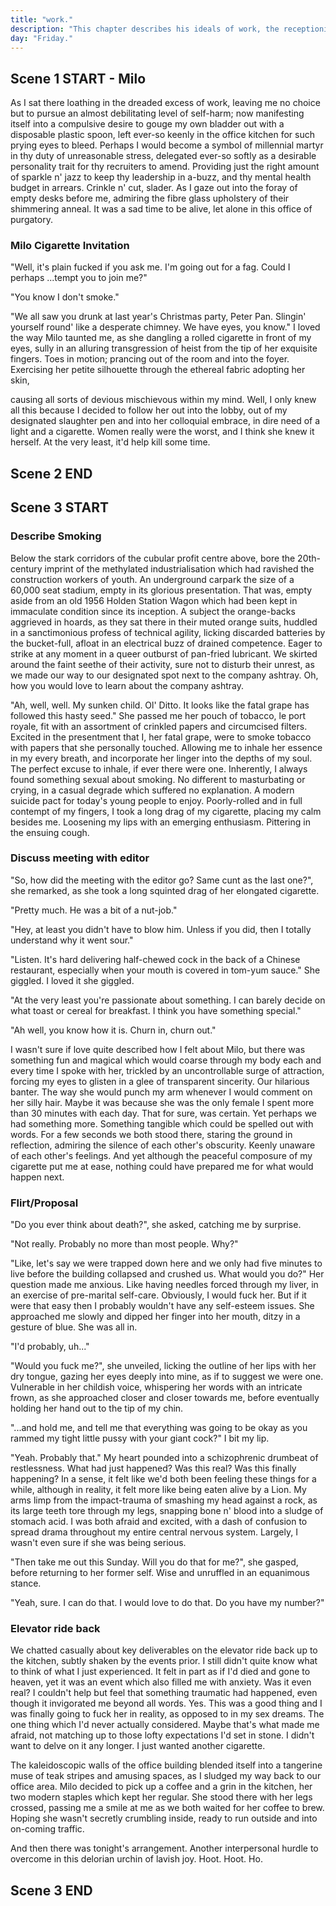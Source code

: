 ```yaml
---
title: "work."
description: "This chapter describes his ideals of work, the receptionist, his workplace, his job, his love for Milo, date with Milo."
day: "Friday."
---
```


## Scene 1 START - Milo
<!--
### Work Introduction

In work we trust. A plutocratic orgy of totalitarian devastation. The week's solution to the rampant "black" problem. Mornin' coffee. Mornin' grain. Mornin' wank. Margarine's tainted folly of hardened bliss, as you attempt to pry the vogue from your eyes with a pompadour pickaxe at 5:20am in the moonlight. Diabolical in the mud which seeps from your gums n' fizzles into the heart of your Special-K, programming Lucifer's spurious twiddle into an undying commitment of well-behaved utility. Shuckle up, bucko. It's time to cradle the flair.

### Touch Upon Editor Meeting

Following this morning's disastrous ousting with the editor, I was truly in no mood to sort paper, snort chaffer, nor entertain the upper soiree with my two-time tap-plastic beat. What I truly wanted was a gun and a live-animal to contest with; an outlet to express my debilitating sorrow, as I empty an entire magazine of 5.56 mm hollow point rounds into the mouth of a docile creature. Preferably, in front of its own fawn.

"Fuckin' Alakazam!" The hostess would then announce me Big Akimbo™ in honorary procession, as I stand there victorious in an uncompromising vision of success against the hardened tyranny of moral expectation. Its shrapnel-imbued carcass, to be chewed and held by its hobble ears, and then compressed and violently ripped apart in a slobbering gob of ravioli slosh. The coursing blood from its flimsy corpse, gushing and staining the taffy white-righteous chastity of my teeth. As I awkwardly grin into the sun to be captured in photographic memorium for future generations to inspire.

### Stuck Outside

Standing outside the office, I couldn't help but stare at the foreboding glass doors barring me from performing today's financial execution. With my work pass misplaced, I had no choice other than to remain completely oblivious to the emulsified stench of pork and chive which emanated from the erratic ruffle of my coat to the dismay of the staff adjacent, also loitering the car park for the very same reasons of casualty. Perhaps it'd fallen into the hands of a sultry Mr. Ming, pawning it as a barbaric relic of Western civilisation in hopes of banishing the outer-reaches of thy round-eyed vermin. Although truth be told, I never quite knew where my pass was in any given moment. It was as if it were in a constant state of flux. Lying dormant on my kitchen bench one moment, not a trace of it to be found the next. And yet, in spite of the odds, it would always somehow reveal itself in the aftermath of the crisis, just when it was no longer required.

Dazed and confused in the acidic gargle of my famished wren, I had no choice other than to consult the pea-sized grain of rationality subsiding within the disjointed hernia I recognised as my brain; that golden nugget of buxom ghee, lest consumed by the creeping anxiety of truancy now confiscating my ability to think. Was it in my best interest to force my way through the front doors in a sheer act of terrorism; an ode towards my fanatic devotion for hardline Capitalist production? Where were the freely-available messenger pigeons at this time of day, needlessly vain in their help of statement during these dreary times of counsel? Perhaps the reasonable thing to do was to call my boss, and pretend as if I'd caught some sort of medieval disease which prevented me from understanding the core fundamentals of Excel. Ah, yes. A fine day's work is never quite truly over, as we collectively embrace the dibble-dabble affair that conspires to dribble us in the nonsensical pleasure of well-organised crime, lesser to the pagan beliefs you uphold as gospel upon God's almighty vision of care. Featuring your absolute best face in a mechanical duet of outstanding perfection, mired upon a palette of plastic purple laminate in an air-tight vacuum of ever-lasting beauty, to be suitably moulded into tiny matchsticks for your cunning mouth to align. "Half a matchstick a day keeps ol' Maggie Jane away from clootching ye ol' heart monitor!", murmurs a fading voice in the back of my mind, somewhat delirious in the poorly-received intention seeping from my skull.

### Milo Introduction

"I'm guessing you forgot your pass again," approaches a pathless voice from the wide-open carpark fronting the technological fortress of torture and caress. Judging by the snark prelude that emanated from the tainted wisp within her words, there was no doubt in my mind it was Milo; the principal subject of my internet search history. Our goddess of whim. And although I stood there with the face of a rock, I truly wanted nothing more than to grab her astringent curls and fuck her senseless upon the rough surface of the crumbling asphalt below, until the cataracts in her eyes bled a fantastic green and her body whimpered into a pleasant glow of rainforest meets seaside.

"I guess I have indeed," quavered the anxious approximation of my mouth, as I stood there entirely enamoured with her presence. The thick drape of her body. The luna fascination of her shrill twirls. Tribute to the pierce duplicitous nature of her Armenian eyes, ready to lure, attract and quander at any given moment. Just as my heart desired. Her figure was as slender and as elusive as the strands of time itself, emancipated in a deformed stock of cigarette ash and compact opulence; shroud within the ripped veil of a velvet rouge dress, only for my imagination to see. She was everything my mind envisioned, and impossibly more. A treat of magnificience upon a coarse bounty of decaying sexuality, deliberating sin amongst a honey-drenched touch of fine silk lace; designed to twist and churn the senses into a debauchery of tautologically impossible shapes, and unforgiving sentences. She was everyone's casual fuck at an under-funded rehab clinic; cum dripping thin within a shower of condemning misery, as she scraped her bare body with the teal coral sponge her rapist had once forced upon her. Another arduous topic to discuss with my therapist, who most certainly would have disapproved of the past 3 minutes 23 seconds of my verbal existence. I mean, what would a lemon-suckling boomer even know about romance anyway, aside from the toilsome effects of Earl Grey tea on the libido following sunrise?

Certainly, my therapist insisted that it was unhealthy to romanticise mental illness, although I simply couldn't help but explore the unfetted depths of my enthralled mind, as I dragged myself back into the safety of my own depravity. Mesmerised within the vogue which kept my smile unhinged, and my foxtrot at ease. Perhaps I was attracted to the infinite possibility of her character; the insatiable anonymity of her malfunctioning wire, spilling its charge onto my soul in a nimble display of vile charity. Like a never-ending tide of pacifying glue, stitching my perception with the cognitive duress of a trussed pig. One minute she would be astonished in a raptuous ecstasy of envious merriment, only to be found soon thereafter, locked within the damp confines of a staircase cupboard; wrists slashed nine upon a transdermal infusion of cheap mascara and yearning debt, quivering violent to the melancholic chamber of Johnnie Walker's stricken grief. Evidently, my indignant marquess of fractured leisure appeared to be in a manic today, which is probably why she'd inadvertently decided to kiss me on the cheek before flouncing into the lobby, and disappearing entirely into the sunken infamy that was daily work life. Leaving my body to the infatuated heave of my own quantum exhilaration; boundlessly afraid of what my mind could do with only a fraction of her attention. The fantasy I'd adored was becoming dangerously real, and I knew not how to handle the gorge in my relent.

## Scene 1 END

####

## Scene 2 START

### Describe Building

Through the bright cellophane interiors of the refurbished lobby and into the preliminary trust of the mind, laid what was known as the Machine of Profit™. A delectable prophecy which bore the deceased flesh of a prominent entrepreneur, ravaged and annihilated in a cautry blunder of mangled copper and synthetic cortisol. It existed as the life and blood of the Accord™, which all employees were expected to memorise and hold in the highest regard. Through prayer and worship, the ancient artifact existed to provide purpose to its subjects, communicating its intent via the extensive network of viridian tubes which ran through the hollow walls of the building. Unapologetically abrasive in its prodigal delegation. JUMP. NOW. DOWN. DOWN. DOWN. And in a swift hive-mind of unconcerning urgency, thousands of helpless bodies plunged from their desk-side windows and onto the carpark below, haplessly captivated in a cacophony of demonic screaming and inaudible plight. Apparently, it thought little of the very humans it consigned.

### Describe Receptionist

Then at the end of the lobby, calculated in an entwined ensemble of endless elevator-music from the extracted bellows of the beast below, revealed an impressive assortment of exotic Peruvian vines, latching themselves exquisite to form the company's logo in vivid three-dimensional form. And on an isolated desk ahead, behind a custom taupe fringe of illegally-sourced rosewood, unveiled the implicate declaration of the receptionist. A messy ball of anxious wool and tangled cat-hair, perpetually stunned in the bright pink, yellow and orange knitted jumpers she praised all over her voluptuous body. She was a small personality trapped behind the over-sized smile of a frenzied coroner, equipped with the false bravado of a self-conscious fire-breathing igloo. It was an uncomfortable trait she disguised within the empty confines of the desecrated tubs of ice-cream littered inconspicuous under the humiliation of her vestal bed, without even a trace of dairy to harm even the most sensitive of lactose-intolerant cells, in what appeared to be a nightly ritual of unconsecrated decimation. Thankfully, I also wanted to fuck her too. As I stood there with my inconsummate hands, keen to grab at the unholy sight of her angel wings, thunderously protruding from the plump crest of her uncasual figure. Biting into what I'll now describe as an inch-thick layer of cum-inducing cellulite; tartare in the scream of a repressed whore, with an ever most graceful dash of slut to louse. Although it was also a course of action which would blur into almost every woman I would ever encounter, with the exception of my mother whom I largely wanted to kill.

"Good morning!", I blast at her face. Burst in a tangent of Viagra, as I tried my best to sound like an all-inclusive trip to the Bahamas.

"You know it's not morning, right?" Well, I suppose it wasn't as bad as it could have been. No shame in being the quirky Asian wall-flower, aloof in my nonchalant intricacies and non-ironic love for turn-based RPGs. Perhaps my insistent awkwardness would eventually lead to a romantic soirée with thy lovely receptionist, involving a police-cautioned night of uninspired sex and late-night television. Certainly, I didn't think of myself as something to be desired, nor denied. Perhaps it was an extension of the self-hate that I felt for my own life as part of the unfortunate paradox of the Westernised Asian Male. Too traumatised to fuck its own kind, yet too unaccepting of the watered-down pool of white women whom brushed us like a torn garment at a flea-sale. Although perhaps I simply didn't care, what with my infinite virtual fantasy-land of cum and gore which promised to shower me in a soiled heap of used panties and latex swimsuits whenever I pleased; a delicate ruse which kept me from crying alone, almost none the time.

### Orange back, Blue back

"Oh right," remarked the avid pervert towards thy indecently pallid receptionist; tattered in an unconvincing smirk of giddy insolence, as I licked my lips feverously at the sight of raw chicken. Witness to my two opposable thumbs, now springing spastic from their sockets in a jovial haste of pittered discretion. Arguably, beginning a new chapter within our lives, where we would absolutely never speak to each other again. How lovely, I thought to myself, as I brushed my way through the corduroy corridor of the aforementioned lobby and into the vulgar outline of the office kitchen.

The beloved kitchen was a primal 70s' decor filled to the brim with unwashed tupperware and #1 dad mugs, complemented only by the sickly yellow synthesis oozing from the congregation of fake Tulips situated to the north of the perimeter. As the polychlorinated flowers released their varnished smells into the decrepit pit of the grimy kitchen floor below, second only to the potent mustard gas fumes which plumed from the stale epoxy seal of the open fridge door. A truly terrifying combination for both human and rodent alike, as the surrounding contamination continued to coalesce under the satanic weight of its own agony.

Ultimately, the indoor kitchen was little more than an industrial institution, intended to provide just enough grim to prevent the magic of creativity from harming the pulchritudinous tastebuds of the old white executives these halls had haunted for far too long. "Chewin' white bread n' slammin' vita-pills. A haughty necessity of the uttermost importance, " as was described in a recent board meeting of heart monitors and Eldridge naval ties. It seemed that the casualty of youth was upon us.

Although midday had seemingly sauntered into its post-lunch lull, the tension within the room had become seemingly joust. A push. A jostle. Then in a senseless fit of rage, I observe a man glass a co-worker with a bottle of kombucha; his swank body thrown against the flickering malfunction of a faulty snack machine, only to be choked with the remaining shards of scoby-infused glass being forced down his throat with a fist n' a pull. The aggressor then proceeds to shank his victim's flailing corpse with the vice of a jigsaw grip, puncturing his vital organs in a quelch of splattered blood. His requisite arteries, now snapped in two. Culminating in thrice. Delure. Terrified from the resulting mayhem, it became clear that what I'd just witnessed was in fact a heated interaction between the two predominant factions playing God within these walls. Dripping morose upon an uncanny refuge of crimson polish, now splayed against the carpet for which there was no prayer. According to the Accord™, you were either an orange-back or a blue-back. A bottom-feeder or a cut-throat liar. I suppose I'll attempt to explain the rest.

The orange-backs maintained the Machine of Profit™. They were hardened loyalists with an obsessive personality; fanatic in their pursuit for operational perfection. Precise in both name and practice, they decisively documented, studied and lauded over every single aspect of the Machine of Profit™. Understood to be thrifty scavengers with a gifted sense of time, they could survive for weeks on end with but the tepid moisture of their commitment to the grind. An introverted cog of divine certification and befuddled self-esteem, the orange-backs were considered the ultimate servants to the establishment; vaticinal in their ability to optimise even the most complex of algorithms. Lead by a pale autistic child whom bore tiny keyboards for fingers, the Son of Machine™ went as far as to have his frail body fused into the Machine of Profit™ itself, in order the become truly dependent upon it's operation for his survival.

The blue-backs on the other hand were the very source of the Machine of Profit™ itself; privileged emissaries whom kept its precious profits flowing in a ritual sacrifice known as the Accordance™. Knighted the Carriers of Profit™ in both title and religion, two blue-backs were to be chosen from the chantry by the High Priest of Profit™ at the precise dawn of every hour, to have their naked bodies fed into the scorching furnace of the machine. As their toes and limbs were mashed and bled into a chenille collagen of viscous halcyon, to be stamped and compressed into the company credits its subjects accepted as gospel; carelessly proliferating margin into the ever-growing stream of company profit, second only to the machine's ever glowing aura of revenue and surfeit. Their sacrifice was seen as a beautiful death in the eyes of the communion, as well as their sole responsibility in the grand scheme of surplus; their cheer awash with the twady vigour which kept their faces in deep attention with the profit which made them whole.

Yet in spite of their integral necessity as a whole, both the blue-backs and the orange-backs despised each other with a passion which divided the office into a celebration of denigrated hatred. They alone believed that only they could bring greatness to the machine; hindered only by the actions of their opposing brethren. Much like an unruly adhesive of fire and ice, attempting to dislocate the very oxygen sustaining its complex existence. Although, perhaps the cancellation was by design; a competitive farce which extended all purpose beyond its original conception, allowing the machine to remain intact within the resplendence of its perceived glory, while the world around it faded into an unlit conflict of tenebrous veneration. Only the Machine of Profit™ knew.

Admittedly, I thought the whole thing was a bit of a farce. Why anyone would ever concern themselves with the politics of Christ was well-beyond my intuition for even showing up to work at all. With the divine authority vested in me, all I truly wanted was to retain my position as a primordial sloucher beneath the anachronistic wings of bureaucracy; a leech upon the system to be powdered in casein and stashed away come tax time. Neither useful, nor indispensable. A mere conscious reminder of the limitless potential my seniors ever-so desperately sought; though not quite so radically proven beyond the sarcasm which flowed from my words and in around the hermeneutic hum of the cheerless water cooler. Not that anyone could be bothered counting the somewhat missing pieces of paper I never intended to push. That would require a level of transparency nominally above the far-reaching incompetency of middle-management.

### Describe Desk

Truculently caught in the fluorescent blindness of the ceiling lights above, I squandered my step towards the refraction of the sun as it beamed its warm hues onto the cluttered mess of my desk; a welcome touch upon the hundreds of unanswered emails lurking grovel within my mailbox. Truth be told that warmth was a considerable commodity in this office. Forever displaced by the orange-back's desire to be thawed into a flawless image of its own cognitive certainty, in conflict with the blue-back's inherent misandry for molten absolution. Pushing aside a folder of printed pamphlets into the bin beside my desk, I sat patiently in the coveted arch of my chair; staring blankly at the miniaturised clock in the bottom right-hand corner of my computer screen. Just about ready to get right back up n' head home for the day.

### Milo Conversation

"Hey, did you hear about the updated deadlines? I swear, they change daily," remarked Milo. Dispassionate at the seams in an untied flurry of sex-hair and dorky conversation.

"I have no idea," I respond. Intense in my desire to remove myself from the magnet of her presence. As much as I wanted to shove my hands into the seams of her lovely dress and invent a new kind of dignity, she was yet another painful distraction from the thousands of clammy decisions grappling with my brain; somewhat leaving me in a superfluous state of ceaseless 9-to-5 employment. Sour with lament. The delegation had broke. Pour the brandy onto thy holy castle and deliver thy swine from thy depths of swell. Oh, ever-so swellish indeed. I was man born to win; to gather n' disperse in complete declaration of the resent which I commanded like a Turkish hellfire from the wrath of the Dardanelles.
-->

As I sat there loathing in the dreaded excess of work, leaving me no choice but to pursue an almost debilitating level of self-harm; now manifesting itself into a compulsive desire to gouge my own bladder out with a disposable plastic spoon, left ever-so keenly in the office kitchen for such prying eyes to bleed. Perhaps I would become a symbol of millennial martyr in thy duty of unreasonable stress, delegated ever-so softly as a desirable personality trait for thy recruiters to amend. Providing just the right amount of sparkle n' jazz to keep thy leadership in a-buzz, and thy mental health budget in arrears. Crinkle n' cut, slader. As I gaze out into the foray of empty desks before me, admiring the fibre glass upholstery of their shimmering anneal. It was a sad time to be alive, let alone in this office of purgatory.

### Milo Cigarette Invitation

"Well, it's plain fucked if you ask me. I'm going out for a fag. Could I perhaps ...tempt you to join me?"

"You know I don't smoke."

"We all saw you drunk at last year's Christmas party, Peter Pan. Slingin' yourself round' like a desperate chimney. We have eyes, you know." I loved the way Milo taunted me, as she dangling a rolled cigarette in front of my eyes, sully in an alluring transgression of heist from the tip of her exquisite fingers. Toes in motion; prancing out of the room and into the foyer. Exercising her petite silhouette through the ethereal fabric adopting her skin,

 causing all sorts of devious mischievous within my mind. Well, I only knew all this because I decided to follow her out into the lobby, out of my designated slaughter pen and into her colloquial embrace, in dire need of a light and a cigarette. Women really were the worst, and I think she knew it herself. At the very least, it'd help kill some time.

## Scene 2 END

####

## Scene 3 START

###  Describe Smoking

Below the stark corridors of the cubular profit centre above, bore the 20th-century imprint of the methylated industrialisation which had ravished the construction workers of youth. An underground carpark the size of a 60,000 seat stadium, empty in its glorious presentation. That was, empty aside from an old 1956 Holden Station Wagon which had been kept in immaculate condition since its inception. A subject the orange-backs aggrieved in hoards, as they sat there in their muted orange suits, huddled in a sanctimonious profess of technical agility, licking discarded batteries by the bucket-full, afloat in an electrical buzz of drained competence. Eager to strike at any moment in a queer outburst of pan-fried lubricant. We skirted around the faint seethe of their activity, sure not to disturb their unrest, as we made our way to our designated spot next to the company ashtray. Oh, how you would love to learn about the company ashtray.

"Ah, well, well. My sunken child. Ol' Ditto. It looks like the fatal grape has followed this hasty seed." She passed me her pouch of tobacco, le port royale, fit with an assortment of crinkled papers and circumcised filters. Excited in the presentment that I, her fatal grape, were to smoke tobacco with papers that she personally touched. Allowing me to inhale her essence in my every breath, and incorporate her linger into the depths of my soul. The perfect excuse to inhale, if ever there were one. Inherently, I always found something sexual about smoking. No different to masturbating or crying, in a casual degrade which suffered no explanation. A modern suicide pact for today's young people to enjoy. Poorly-rolled and in full contempt of my fingers, I took a long drag of my cigarette, placing my calm besides me. Loosening my lips with an emerging enthusiasm. Pittering in the ensuing cough.

### Discuss meeting with editor

"So, how did the meeting with the editor go? Same cunt as the last one?", she remarked, as she took a long squinted drag of her elongated cigarette.

"Pretty much. He was a bit of a nut-job."

"Hey, at least you didn't have to blow him. Unless if you did, then I totally understand why it went sour."

"Listen. It's hard delivering half-chewed cock in the back of a Chinese restaurant, especially when your mouth is covered in tom-yum sauce." She giggled. I loved it she giggled.

"At the very least you're passionate about something. I can barely decide on what toast or cereal for breakfast. I think you have something special."

"Ah well, you know how it is. Churn in, churn out."

I wasn't sure if love quite described how I felt about Milo, but there was something fun and magical which would coarse through my body each and every time I spoke with her, trickled by an uncontrollable surge of attraction, forcing my eyes to glisten in a glee of transparent sincerity. Our hilarious banter. The way she would punch my arm whenever I would comment on her silly hair. Maybe it was because she was the only female I spent more than 30 minutes with each day. That for sure, was certain. Yet perhaps we had something more. Something tangible which could be spelled out with words. For a few seconds we both stood there, staring the ground in reflection, admiring the silence of each other's obscurity. Keenly unaware of each other's feelings. And yet although the peaceful composure of my cigarette put me at ease, nothing could have prepared me for what would happen next.

### Flirt/Proposal

"Do you ever think about death?", she asked, catching me by surprise.

"Not really. Probably no more than most people. Why?"

"Like, let's say we were trapped down here and we only had five minutes to live before the building collapsed and crushed us. What would you do?" Her question made me anxious. Like having needles forced through my liver, in an exercise of pre-marital self-care. Obviously, I would fuck her. But if it were that easy then I probably wouldn't have any self-esteem issues. She approached me slowly and dipped her finger into her mouth, ditzy in a gesture of blue. She was all in.

"I'd probably, uh..."

"Would you fuck me?", she unveiled, licking the outline of her lips with her dry tongue, gazing her eyes deeply into mine, as if to suggest we were one. Vulnerable in her childish voice, whispering her words with an intricate frown, as she approached closer and closer towards me, before eventually holding her hand out to the tip of my chin.

"...and hold me, and tell me that everything was going to be okay as you rammed my tight little pussy with your giant cock?" I bit my lip.

"Yeah. Probably that." My heart pounded into a schizophrenic drumbeat of restlessness. What had just happened? Was this real? Was this finally happening? In a sense, it felt like we'd both been feeling these things for a while, although in reality, it felt more like being eaten alive by a Lion. My arms limp from the impact-trauma of smashing my head against a rock, as its large teeth tore through my legs, snapping bone n' blood into a sludge of stomach acid. I was both afraid and excited, with a dash of confusion to spread drama throughout my entire central nervous system. Largely, I wasn't even sure if she was being serious.

"Then take me out this Sunday. Will you do that for me?", she gasped, before returning to her former self. Wise and unruffled in an equanimous stance.

"Yeah, sure. I can do that. I would love to do that. Do you have my number?"

### Elevator ride back

We chatted casually about key deliverables on the elevator ride back up to the kitchen, subtly shaken by the events prior. I still didn't quite know what to think of what I just experienced. It felt in part as if I'd died and gone to heaven, yet it was an event which also filled me with anxiety. Was it even real? I couldn't help but feel that something traumatic had happened, even though it invigorated me beyond all words. Yes. This was a good thing and I was finally going to fuck her in reality, as opposed to in my sex dreams. The one thing which I'd never actually considered. Maybe that's what made me afraid, not matching up to those lofty expectations I'd set in stone. I didn't want to delve on it any longer. I just wanted another cigarette.

The kaleidoscopic walls of the office building blended itself into a tangerine muse of teak stripes and amusing spaces, as I sludged my way back to our office area. Milo decided to pick up a coffee and a grin in the kitchen, her two modern staples which kept her regular. She stood there with her legs crossed, passing me a smile at me as we both waited for her coffee to brew. Hoping she wasn't secretly crumbling inside, ready to run outside and into on-coming traffic.

And then there was tonight's arrangement. Another interpersonal hurdle to overcome in this delorian urchin of lavish joy. Hoot. Hoot. Ho.

## Scene 3 END
